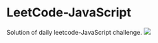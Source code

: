 ﻿# LeetCode-JavaScript     

 Solution of daily leetcode-JavaScript  challenge.             <a href="https://hits.seeyoufarm.com"><img src="https://hits.seeyoufarm.com/api/count/incr/badge.svg?url=https%3A%2F%2Fgithub.com%2FShubham-Bhoite%2FLeetCode-JavaScript&count_bg=%2379C83D&title_bg=%23555555&icon=javascript.svg&icon_color=%23E7E7E7&title=hits&edge_flat=false"/></a>

